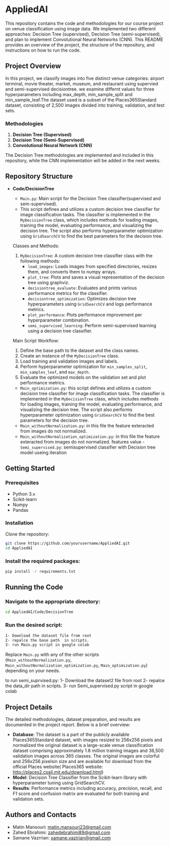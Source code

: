 # AppliedAI

This repository contains the code and methodologies for our course project on venue classification using image data. We implemented two different approaches: Decision Tree (supervised), Decision Tree (semi-supervised), and plan to implement Convolutional Neural Networks (CNN). This README provides an overview of the project, the structure of the repository, and instructions on how to run the code.

## Project Overview

In this project, we classify images into five distinct venue categories: airport terminal, movie theater, market, museum, and restaurant using supervied and semi-supervised decisiontree. we examine differnt values for three hyperparameters including max_depth, min_sample_split and min_sample_leaf.The dataset used is a subset of the Places365Standard dataset, consisting of 2,500 images divided into training, validation, and test sets. 

### Methodologies

1. **Decision Tree (Supervised)**
2. **Decision Tree (Semi-Supervised)**
3. **Convolutional Neural Network (CNN)**

The Decision Tree methodologies are implemented and included in this repository, while the CNN implementation will be added in the next weeks.

## Repository Structure

- **Code/DecisionTree**
  - `Main.py`: Main script for the Decision Tree classifier(supervised and sem-supervised).
  - This script defines and utilizes a custom decision tree classifier for image classification tasks. 
  The classifier is implemented in the `MyDecisionTree` class, which includes methods for loading images, 
  training the model, evaluating performance, and visualizing the decision tree. The script also performs 
  hyperparameter optimization using `GridSearchCV` to find the best parameters for the decision tree.

  Classes and Methods:
  1. `MyDecisionTree`: A custom decision tree classifier class with the following methods:
      - `load_images`: Loads images from specified directories, resizes them, and converts them to numpy arrays.
      - `plot_tree`: Plots and saves a visual representation of the decision tree using graphviz.
      - `decisiontree_evaluate`: Evaluates and prints various performance metrics for the classifier.
      - `decisiontree_optimization`: Optimizes decision tree hyperparameters using `GridSearchCV` and logs performance metrics.
      - `plot_performance`: Plots performance improvement per hyperparameter combination.
      - `semi_supervised_learning`: Perform semi-supervised learning using a decision tree classifier.

  Main Script Workflow:
  1. Define the base path to the dataset and the class names.
  2. Create an instance of the `MyDecisionTree` class.
  3. Load training and validation images and labels.
  4. Perform hyperparameter optimization for `min_samples_split`, `min_samples_leaf`, and `max_depth`.
  5. Evaluate the optimized models on the validation set and plot performance metrics.
   - `Main_optimization.py`: this script defines and utilizes a custom decision tree classifier for image classification tasks. 
  The classifier is implemented in the `MyDecisionTree` class, which includes methods for loading images, 
  training the model, evaluating performance, and visualizing the decision tree. The script also performs 
  hyperparameter optimization using `GridSearchCV` to find the best parameters for the decision tree.
  - `Main_withoutNormalization.py`:  in this file the feature exteracted from images do not normalized.
  - `Main_withoutNormalization_optimization.py`: in this file the feature exteracted from images do not normalized.
     features value
 -`Semi_supervised.py`: semisupervised classifier with Decision tree model useing iteration

 

## Getting Started

### Prerequisites

- Python 3.x
- Scikit-learn
- Numpy
- Pandas

### Installation

Clone the repository:

```bash
git clone https://github.com/yourusername/AppliedAI.git
cd AppliedAI
```

### Install the required packages:
```bash
pip install -r requirements.txt
```

## Running the Code

### Navigate to the appropriate directory:

```bash
cd AppliedAI/Code/DecisionTree
```

### Run the desired script:

```bash
1- Download the dataset file from root
2- repalce the base path  in scripts.
3- run Main.py script in google colab  
```
Replace `Main.py` with any of the other scripts (`Main_withoutNormalization.py`, `Main_withoutNormalization_optimization.py`, `Main_optimization.py`) depending on your needs.

to run semi_suprvised.py:
1- Download the dataset2 file from root
2- repalce the data_dir path  in scripts.
3- run Semi_supervised.py script in google colab  

## Project Details

The detailed methodologies, dataset preparation, and results are documented in the project report. Below is a brief overview:

- **Database**: The dataset is a part of the publicly available Places365Standard dataset, with images resized to 256x256 pixels and normalized
  the original dataset  is a large-scale venue classification dataset comprising approximately 1.8 million training images and 36,500 validation 
  images across 365 classes. The original images are colorful and 256x256 pixelsin size and are available for download from the official Places
  website( Places365 website: http://places2.csail.mit.edu/download.html)
- **Model**: Decision Tree Classifier from the Scikit-learn library with hyperparameter tuning using GridSearchCV.
- **Results**: Performance metrics including accuracy, precision, recall, and F1 score and confusion matrix are evaluated for both training and validation sets.

## Authors and Contacts

- Matin Mansouri: [matin.mansouri23@gmail.com](mailto:matin.mansouri23@gmail.com)
- Zahed Ebrahimi: [zahedebrahimi89@gmail.com](mailto:zahedebrahimi89@gmail.com)
- Samane Vazrrian: [samane.vazirian@gmail.com](mailto:samane.vazirian@gmail.com)


